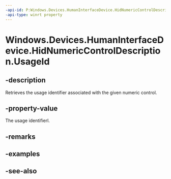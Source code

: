 ```yaml
---
-api-id: P:Windows.Devices.HumanInterfaceDevice.HidNumericControlDescription.UsageId
-api-type: winrt property
---
```


<!-- Property syntax
public ushort UsageId { get; }
-->

# Windows.Devices.HumanInterfaceDevice.HidNumericControlDescription.UsageId

## -description
Retrieves the usage identifier associated with the given numeric control.

## -property-value
The usage identifierl.

## -remarks

## -examples

## -see-also
